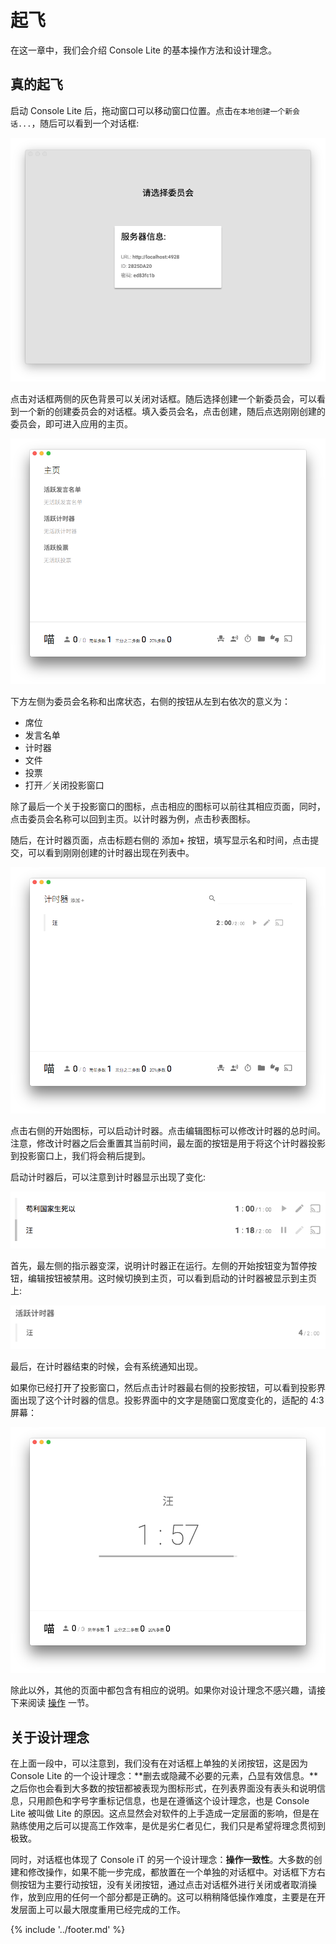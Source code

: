 # 起飞

在这一章中，我们会介绍 Console Lite 的基本操作方法和设计理念。

## 真的起飞

启动 Console Lite 后，拖动窗口可以移动窗口位置。点击`在本地创建一个新会话...`，随后可以看到一个对话框:

![服务器信息](server-data.png)

点击对话框两侧的灰色背景可以关闭对话框。随后选择创建一个新委员会，可以看到一个新的创建委员会的对话框。填入委员会名，点击创建，随后点选刚刚创建的委员会，即可进入应用的主页。

![主页](homepage.png)

下方左侧为委员会名称和出席状态，右侧的按钮从左到右依次的意义为：
- 席位
- 发言名单
- 计时器
- 文件
- 投票
- 打开／关闭投影窗口

除了最后一个关于投影窗口的图标，点击相应的图标可以前往其相应页面，同时，点击委员会名称可以回到主页。以计时器为例，点击秒表图标。

随后，在计时器页面，点击标题右侧的 添加+ 按钮，填写显示名和时间，点击提交，可以看到刚刚创建的计时器出现在列表中。

![计时器页面](timers.png)

点击右侧的开始图标，可以启动计时器。点击编辑图标可以修改计时器的总时间。注意，修改计时器之后会重置其当前时间，最左面的按钮是用于将这个计时器投影到投影窗口上，我们将会稍后提到。

启动计时器后，可以注意到计时器显示出现了变化:

![启动的计时器](running-timers.png)

首先，最左侧的指示器变深，说明计时器正在运行。左侧的开始按钮变为暂停按钮，编辑按钮被禁用。这时候切换到主页，可以看到启动的计时器被显示到主页上:

![主页上的活跃计时器](active-timers.png)

最后，在计时器结束的时候，会有系统通知出现。

如果你已经打开了投影窗口，然后点击计时器最右侧的投影按钮，可以看到投影界面出现了这个计时器的信息。投影界面中的文字是随窗口宽度变化的，适配的 4:3 屏幕：

![投影的计时器](casted-timer.png)

除此以外，其他的页面中都包含有相应的说明。如果你对设计理念不感兴趣，请接下来阅读 [操作](manipulate.md) 一节。

## 关于设计理念

在上面一段中，可以注意到，我们没有在对话框上单独的关闭按钮，这是因为 Console Lite 的一个设计理念：**删去或隐藏不必要的元素，凸显有效信息。**之后你也会看到大多数的按钮都被表现为图标形式，在列表界面没有表头和说明信息，只用颜色和字号字重标记信息，也是在遵循这个设计理念，也是 Console Lite 被叫做 Lite 的原因。这点显然会对软件的上手造成一定层面的影响，但是在熟练使用之后可以提高工作效率，是优是劣仁者见仁，我们只是希望将理念贯彻到极致。

同时，对话框也体现了 Console iT 的另一个设计理念：**操作一致性**。大多数的创建和修改操作，如果不能一步完成，都放置在一个单独的对话框中。对话框下方右侧按钮为主要行动按钮，没有关闭按钮，通过点击对话框外进行关闭或者取消操作，放到应用的任何一个部分都是正确的。这可以稍稍降低操作难度，主要是在开发层面上可以最大限度重用已经完成的工作。

{% include '../footer.md' %}
